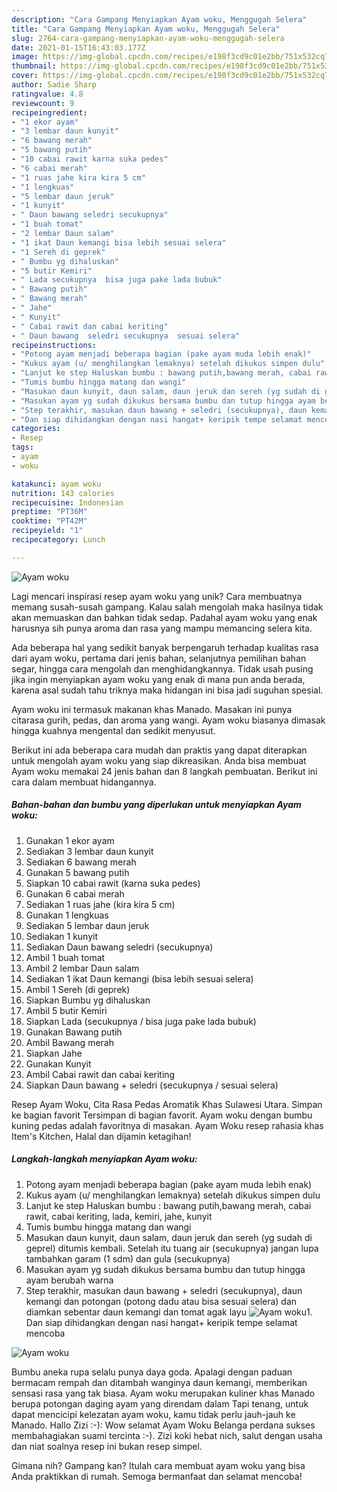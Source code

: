 ```yaml
---
description: "Cara Gampang Menyiapkan Ayam woku, Menggugah Selera"
title: "Cara Gampang Menyiapkan Ayam woku, Menggugah Selera"
slug: 2764-cara-gampang-menyiapkan-ayam-woku-menggugah-selera
date: 2021-01-15T16:43:03.177Z
image: https://img-global.cpcdn.com/recipes/e198f3cd9c01e2bb/751x532cq70/ayam-woku-foto-resep-utama.jpg
thumbnail: https://img-global.cpcdn.com/recipes/e198f3cd9c01e2bb/751x532cq70/ayam-woku-foto-resep-utama.jpg
cover: https://img-global.cpcdn.com/recipes/e198f3cd9c01e2bb/751x532cq70/ayam-woku-foto-resep-utama.jpg
author: Sadie Sharp
ratingvalue: 4.8
reviewcount: 9
recipeingredient:
- "1 ekor ayam"
- "3 lembar daun kunyit"
- "6 bawang merah"
- "5 bawang putih"
- "10 cabai rawit karna suka pedes"
- "6 cabai merah"
- "1 ruas jahe kira kira 5 cm"
- "1 lengkuas"
- "5 lembar daun jeruk"
- "1 kunyit"
- " Daun bawang seledri secukupnya"
- "1 buah tomat"
- "2 lembar Daun salam"
- "1 ikat Daun kemangi bisa lebih sesuai selera"
- "1 Sereh di geprek"
- " Bumbu yg dihaluskan"
- "5 butir Kemiri"
- " Lada secukupnya  bisa juga pake lada bubuk"
- " Bawang putih"
- " Bawang merah"
- " Jahe"
- " Kunyit"
- " Cabai rawit dan cabai keriting"
- " Daun bawang  seledri secukupnya  sesuai selera"
recipeinstructions:
- "Potong ayam menjadi beberapa bagian (pake ayam muda lebih enak)"
- "Kukus ayam (u/ menghilangkan lemaknya) setelah dikukus simpen dulu"
- "Lanjut ke step Haluskan bumbu : bawang putih,bawang merah, cabai rawit, cabai keriting, lada, kemiri, jahe, kunyit"
- "Tumis bumbu hingga matang dan wangi"
- "Masukan daun kunyit, daun salam, daun jeruk dan sereh (yg sudah di geprel) ditumis kembali. Setelah itu tuang air (secukupnya) jangan lupa tambahkan garam (1 sdm) dan gula (secukupnya)"
- "Masukan ayam yg sudah dikukus bersama bumbu dan tutup hingga ayam berubah warna"
- "Step terakhir, masukan daun bawang + seledri (secukupnya), daun kemangi dan potongan (potong dadu atau bisa sesuai selera) dan diamkan sebentar daun kemangi dan tomat agak layu"
- "Dan siap dihidangkan dengan nasi hangat+ keripik tempe selamat mencoba"
categories:
- Resep
tags:
- ayam
- woku

katakunci: ayam woku 
nutrition: 143 calories
recipecuisine: Indonesian
preptime: "PT36M"
cooktime: "PT42M"
recipeyield: "1"
recipecategory: Lunch

---
```



![Ayam woku](https://img-global.cpcdn.com/recipes/e198f3cd9c01e2bb/751x532cq70/ayam-woku-foto-resep-utama.jpg)

Lagi mencari inspirasi resep ayam woku yang unik? Cara membuatnya memang susah-susah gampang. Kalau salah mengolah maka hasilnya tidak akan memuaskan dan bahkan tidak sedap. Padahal ayam woku yang enak harusnya sih punya aroma dan rasa yang mampu memancing selera kita.

Ada beberapa hal yang sedikit banyak berpengaruh terhadap kualitas rasa dari ayam woku, pertama dari jenis bahan, selanjutnya pemilihan bahan segar, hingga cara mengolah dan menghidangkannya. Tidak usah pusing jika ingin menyiapkan ayam woku yang enak di mana pun anda berada, karena asal sudah tahu triknya maka hidangan ini bisa jadi suguhan spesial.

Ayam woku ini termasuk makanan khas Manado. Masakan ini punya citarasa gurih, pedas, dan aroma yang wangi. Ayam woku biasanya dimasak hingga kuahnya mengental dan sedikit menyusut.


Berikut ini ada beberapa cara mudah dan praktis yang dapat diterapkan untuk mengolah ayam woku yang siap dikreasikan. Anda bisa membuat Ayam woku memakai 24 jenis bahan dan 8 langkah pembuatan. Berikut ini cara dalam membuat hidangannya.

<!--inarticleads1-->

##### Bahan-bahan dan bumbu yang diperlukan untuk menyiapkan Ayam woku:

1. Gunakan 1 ekor ayam
1. Sediakan 3 lembar daun kunyit
1. Sediakan 6 bawang merah
1. Gunakan 5 bawang putih
1. Siapkan 10 cabai rawit (karna suka pedes)
1. Gunakan 6 cabai merah
1. Sediakan 1 ruas jahe (kira kira 5 cm)
1. Gunakan 1 lengkuas
1. Sediakan 5 lembar daun jeruk
1. Sediakan 1 kunyit
1. Sediakan  Daun bawang seledri (secukupnya)
1. Ambil 1 buah tomat
1. Ambil 2 lembar Daun salam
1. Sediakan 1 ikat Daun kemangi (bisa lebih sesuai selera)
1. Ambil 1 Sereh (di geprek)
1. Siapkan  Bumbu yg dihaluskan
1. Ambil 5 butir Kemiri
1. Siapkan  Lada (secukupnya / bisa juga pake lada bubuk)
1. Gunakan  Bawang putih
1. Ambil  Bawang merah
1. Siapkan  Jahe
1. Gunakan  Kunyit
1. Ambil  Cabai rawit dan cabai keriting
1. Siapkan  Daun bawang + seledri (secukupnya / sesuai selera)


Resep Ayam Woku, Cita Rasa Pedas Aromatik Khas Sulawesi Utara. Simpan ke bagian favorit Tersimpan di bagian favorit. Ayam woku dengan bumbu kuning pedas adalah favoritnya di masakan. Ayam Woku resep rahasia khas Item&#39;s Kitchen, Halal dan dijamin ketagihan! 

<!--inarticleads2-->

##### Langkah-langkah menyiapkan Ayam woku:

1. Potong ayam menjadi beberapa bagian (pake ayam muda lebih enak)
1. Kukus ayam (u/ menghilangkan lemaknya) setelah dikukus simpen dulu
1. Lanjut ke step Haluskan bumbu : bawang putih,bawang merah, cabai rawit, cabai keriting, lada, kemiri, jahe, kunyit
1. Tumis bumbu hingga matang dan wangi
1. Masukan daun kunyit, daun salam, daun jeruk dan sereh (yg sudah di geprel) ditumis kembali. Setelah itu tuang air (secukupnya) jangan lupa tambahkan garam (1 sdm) dan gula (secukupnya)
1. Masukan ayam yg sudah dikukus bersama bumbu dan tutup hingga ayam berubah warna
1. Step terakhir, masukan daun bawang + seledri (secukupnya), daun kemangi dan potongan (potong dadu atau bisa sesuai selera) dan diamkan sebentar daun kemangi dan tomat agak layu
<img src="//assets-global.cpcdn.com/assets/icons/button_play-2c75c40dde080a61004c1f40b05d8f140eaff45d7e9e6481dc71c63d2e7c4909.png" alt="Ayam woku">1. Dan siap dihidangkan dengan nasi hangat+ keripik tempe selamat mencoba
<img src="//assets-global.cpcdn.com/assets/icons/button_play-2c75c40dde080a61004c1f40b05d8f140eaff45d7e9e6481dc71c63d2e7c4909.png" alt="Ayam woku">

Bumbu aneka rupa selalu punya daya goda. Apalagi dengan paduan bermacam rempah dan ditambah wanginya daun kemangi, memberikan sensasi rasa yang tak biasa. Ayam woku merupakan kuliner khas Manado berupa potongan daging ayam yang direndam dalam Tapi tenang, untuk dapat mencicipi kelezatan ayam woku, kamu tidak perlu jauh-jauh ke Manado. Hallo Zizi :-): Wow selamat Ayam Woku Belanga perdana sukses membahagiakan suami tercinta :-). Zizi koki hebat nich, salut dengan usaha dan niat soalnya resep ini bukan resep simpel. 

Gimana nih? Gampang kan? Itulah cara membuat ayam woku yang bisa Anda praktikkan di rumah. Semoga bermanfaat dan selamat mencoba!
